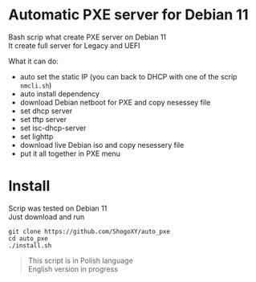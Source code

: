 # Automatic PXE server for Debian 11



Bash scrip what create PXE server on Debian 11  
It create full server for Legacy and UEFI

What it can do:
* auto set the static IP (you can back to DHCP with one of the scrip `nmcli.sh`)
* auto install dependency
* download Debian netboot for PXE and copy nesessey file
* set dhcp server
* set tftp server
* set isc-dhcp-server
* set lighttp
* download live Debian iso and copy nesessery file
* put it all together in PXE menu


# Install
Scrip was tested on Debian 11  
Just download and run 
```
git clone https://github.com/ShogoXY/auto_pxe
cd auto_pxe
./install.sh 
```
>This script is in Polish language  
>English version in progress
